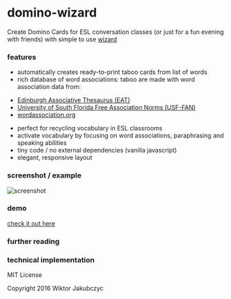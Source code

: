 # domino-wizard
Create Domino Cards for ESL conversation classes (or just for a fun evening with friends) with simple to use [wizard](http://monolithpl.github.io/taboo-cards/)

### features
- automatically creates ready-to-print taboo cards from list of words
- rich database of word associations: taboo are made with word association data from:
* [Edinburgh Associative Thesaurus (EAT)](http://www.eat.rl.ac.uk/)
* [University of South Florida Free Association Norms (USF-FAN)](http://w3.usf.edu/FreeAssociation/)
* [wordassociation.org](http://www.wordassociation.org/about/)
- perfect for recycling vocabulary in ESL classrooms
- activate vocabulary by focusing on word associations, paraphrasing and speaking abilities
- tiny code / no external dependencies (vanilla javascript)
- elegant, responsive layout

### screenshot / example
![screenshot](http://monolithpl.github.io/taboo-cards/taboo.png "screenshot")

### demo
[check it out here](http://monolithpl.github.io/taboo-cards/)

### further reading

### technical implementation
MIT License

Copyright 2016 Wiktor Jakubczyc
